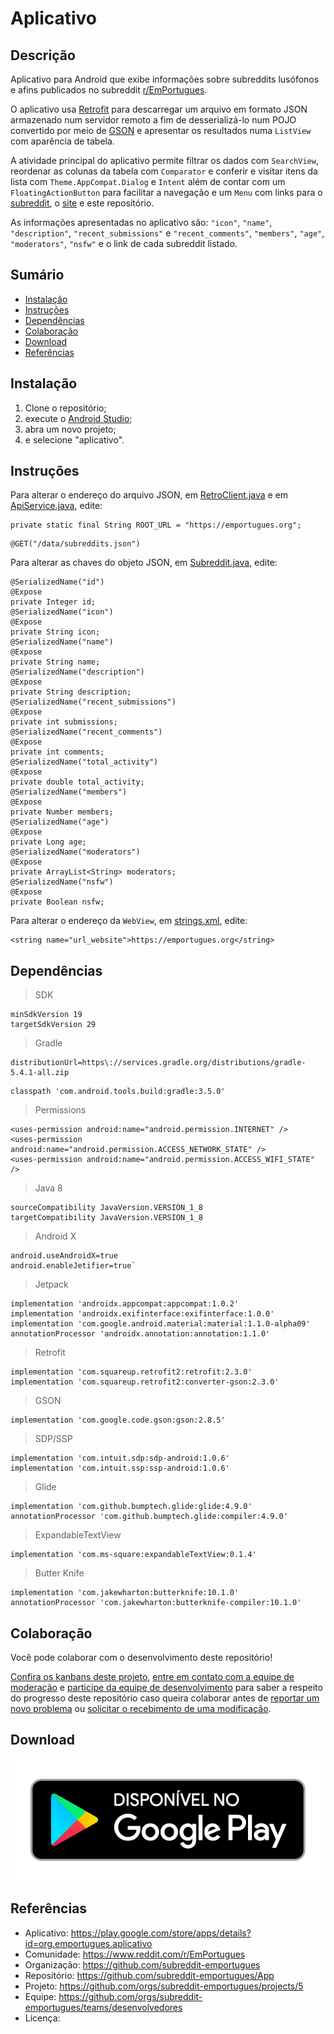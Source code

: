# Aplicativo

## Descrição
Aplicativo para Android que exibe informações sobre subreddits lusófonos e afins publicados no subreddit [r/EmPortugues](https://www.reddit.com/r/EmPortugues/).

O aplicativo usa [Retrofit](https://square.github.io/retrofit/) para descarregar um arquivo em formato JSON armazenado num servidor remoto a fim de desserializá-lo num POJO convertido por meio de [GSON](https://github.com/google/gson) e apresentar os resultados numa `ListView` com aparência de tabela.

A atividade principal do aplicativo permite filtrar os dados com `SearchView`, reordenar as colunas da tabela com `Comparator` e conferir e visitar itens da lista com `Theme.AppCompat.Dialog` e `Intent` além de contar com um `FloatingActionButton` para facilitar a navegação e um `Menu` com links para o [subreddit](https://www.reddit.com/r/EmPortugues/), o [site](https://emportugues.org/) e este repositório.

As informações apresentadas no aplicativo são: `"icon"`, `"name"`, `"description"`, `"recent_submissions"` e `"recent_comments"`, `"members"`, `"age"`, `"moderators"`, `"nsfw"` e o link de cada subreddit listado.

## Sumário
* [Instalação](#Instalação)
* [Instruções](#Instruções)
* [Dependências](#Dependências)
* [Colaboração](#Colaboração)
* [Download](#Download)
* [Referências](#Referências)

## Instalação
1. Clone o repositório;
2. execute o [Android Studio](https://developer.android.com/studio/);
3. abra um novo projeto;
4. e selecione "aplicativo".

## Instruções
Para alterar o endereço do arquivo JSON, em [RetroClient.java](https://github.com/subreddit-emportugues/aplicativo/blob/master/app/src/main/java/org/emportugues/aplicativo/retrofit/api/RetroClient.java) e em [ApiService.java](https://github.com/subreddit-emportugues/aplicativo/blob/master/app/src/main/java/org/emportugues/aplicativo/retrofit/api/ApiService.java), edite:
```
private static final String ROOT_URL = "https://emportugues.org";
```
```
@GET("/data/subreddits.json")
```

Para alterar as chaves do objeto JSON, em [Subreddit.java](https://github.com/subreddit-emportugues/aplicativo/blob/master/app/src/main/java/org/emportugues/aplicativo/model/Subreddit.java), edite:
```
@SerializedName("id")
@Expose
private Integer id;
@SerializedName("icon")
@Expose
private String icon;
@SerializedName("name")
@Expose
private String name;
@SerializedName("description")
@Expose
private String description;
@SerializedName("recent_submissions")
@Expose
private int submissions;
@SerializedName("recent_comments")
@Expose
private int comments;
@SerializedName("total_activity")
@Expose
private double total_activity;
@SerializedName("members")
@Expose
private Number members;
@SerializedName("age")
@Expose
private Long age;
@SerializedName("moderators")
@Expose
private ArrayList<String> moderators;
@SerializedName("nsfw")
@Expose
private Boolean nsfw;
```

Para alterar o endereço da `WebView`, em [strings.xml](https://github.com/subreddit-emportugues/aplicativo/blob/master/app/src/main/res/values/strings.xml), edite:
```
<string name="url_website">https://emportugues.org</string>
```

## Dependências
> SDK
```
minSdkVersion 19
targetSdkVersion 29
```
> Gradle
```
distributionUrl=https\://services.gradle.org/distributions/gradle-5.4.1-all.zip
```
```
classpath 'com.android.tools.build:gradle:3.5.0'
```
> Permissions
```
<uses-permission android:name="android.permission.INTERNET" />
<uses-permission android:name="android.permission.ACCESS_NETWORK_STATE" />
<uses-permission android:name="android.permission.ACCESS_WIFI_STATE" />
```
> Java 8
```
sourceCompatibility JavaVersion.VERSION_1_8
targetCompatibility JavaVersion.VERSION_1_8
```
> Android X
```
android.useAndroidX=true
android.enableJetifier=true`
```
> Jetpack
```
implementation 'androidx.appcompat:appcompat:1.0.2'
implementation 'androidx.exifinterface:exifinterface:1.0.0'
implementation 'com.google.android.material:material:1.1.0-alpha09'
annotationProcessor 'androidx.annotation:annotation:1.1.0'
```
> Retrofit
```
implementation 'com.squareup.retrofit2:retrofit:2.3.0'
implementation 'com.squareup.retrofit2:converter-gson:2.3.0'
```
> GSON
```
implementation 'com.google.code.gson:gson:2.8.5'
```
> SDP/SSP
```
implementation 'com.intuit.sdp:sdp-android:1.0.6'
implementation 'com.intuit.ssp:ssp-android:1.0.6'
```
> Glide
```
implementation 'com.github.bumptech.glide:glide:4.9.0'
annotationProcessor 'com.github.bumptech.glide:compiler:4.9.0'
```
> ExpandableTextView
```
implementation 'com.ms-square:expandableTextView:0.1.4'
```
> Butter Knife
```
implementation 'com.jakewharton:butterknife:10.1.0'
annotationProcessor 'com.jakewharton:butterknife-compiler:10.1.0'
```

## Colaboração

Você pode colaborar com o desenvolvimento deste repositório!

[Confira os kanbans deste projeto](https://github.com/orgs/subreddit-emportugues/projects/5), [entre em contato com a equipe de moderação](https://reddit.com/message/compose?to=/r/EmPortugues) e [participe da equipe de desenvolvimento](https://github.com/orgs/subreddit-emportugues/teams/desenvolvedores) para saber a respeito do progresso deste repositório caso queira colaborar antes de [reportar um novo problema](https://github.com/subreddit-emportugues/aplicativo/issues) ou [solicitar o recebimento de uma modificação](https://github.com/subreddit-emportugues/aplicativo/pulls).

## Download

<a href='https://play.google.com/store/apps/details?id=org.emportugues.aplicativo'><img alt='' src='/google-play-badge.png'/></a>

## Referências

* Aplicativo: https://play.google.com/store/apps/details?id=org.emportugues.aplicativo
* Comunidade: https://www.reddit.com/r/EmPortugues
* Organização: https://github.com/subreddit-emportugues
* Repositório: https://github.com/subreddit-emportugues/App
* Projeto: https://github.com/orgs/subreddit-emportugues/projects/5
* Equipe: https://github.com/orgs/subreddit-emportugues/teams/desenvolvedores
* Licença: 
